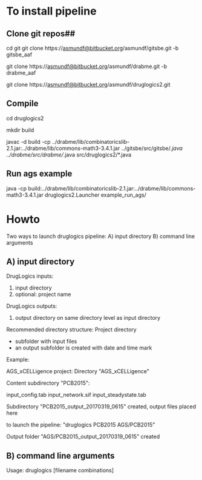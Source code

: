 # To install pipeline #
## Clone git repos##
cd git
git clone https://asmundf@bitbucket.org/asmundf/gitsbe.git -b gitsbe_aaf

git clone https://asmundf@bitbucket.org/asmundf/drabme.git -b drabme_aaf

git clone https://asmundf@bitbucket.org/asmundf/druglogics2.git

## Compile ##
cd druglogics2

mkdir build

javac -d build -cp ../drabme/lib/combinatoricslib-2.1.jar:../drabme/lib/commons-math3-3.4.1.jar ../gitsbe/src/gitsbe/*.java ../drabme/src/drabme/*.java src/druglogics2/*.java

## Run ags example ##
java -cp build:../drabme/lib/combinatoricslib-2.1.jar:../drabme/lib/commons-math3-3.4.1.jar druglogics2.Launcher example_run_ags/

# Howto #
Two ways to launch druglogics pipeline:
A) input directory
B) command line arguments


A) input directory
------------------
DrugLogics inputs:

1) input directory
2) optional: project name

DrugLogics outputs:
1) output directory on same directory level as input directory

Recommended directory structure:
Project directory
- subfolder with input files
- an output subfolder is created with date and time mark

Example:

AGS_xCELLigence project:
Directory "AGS_xCELLigence"

Content subdirectory "PCB2015":

input_config.tab
input_network.sif
input_steadystate.tab

Subdirectory "PCB2015_output_20170319_0615" created, output files placed here

to launch the pipeline:
"druglogics PCB2015 AGS/PCB2015"

Output folder "AGS/PCB2015_output_20170319_0615" created


B) command line arguments
-------------------------

Usage: 
druglogics <project name> <filename network> <filename config file> <filename steady states file> <output directory> <directory models> <filename drugs> <filename model outputs> <directory tmp> [filename combinations]